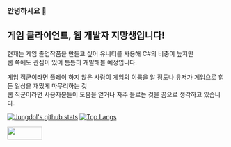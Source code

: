 ### 안녕하세요 👋

## 게임 클라이언트, 웹 개발자 지망생입니다!
현재는 게임 졸업작품을 만들고 싶어 유니티를 사용해 C#의 비중이 높지만<br>
웹 쪽에도 관심이 있어 틈틈히 개발해볼 예정입니다.

게임 직군이라면 플레이 하지 않은 사람이 게임의 이름을 알 정도나 유저가 게임으로 힘든 일상을 재밌게 마무리하는 것<br>
웹 직군이라면 사용자분들이 도움을 얻거나 자주 들르는 것을 꿈으로 생각하고 있습니다.<br>

[![Jungdol's github stats](https://github-readme-stats.vercel.app/api?username=Jungdol&theme=dark&show_icons=true)](https://github.com/Jungdol/github-readme-stats)
[![Top Langs](https://github-readme-stats.vercel.app/api/top-langs/?username=Jungdol&layout=compact&theme=dark)](https://github.com/Jungdol/github-readme-stats)

<a href="https://blog.naver.com/jungdol0202" target="_blank"><img src="https://img.shields.io/badge/Portfolio%20Blog-03C75A?style=flat-square&logo=Naver&logoColor=white" width = 80px height = 30px/></a>
